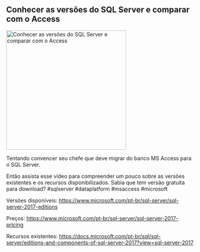 ## Conhecer as versões do SQL Server e comparar com o Access

<img src="https://fabioms.com.br//uploads/youtube/48hFEuGCx-k.png" alt="Conhecer as versões do SQL Server e comparar com o Access" title="SQL Server" width="320"/>

Tentando convencer seu chefe que deve migrar do banco MS Access para o SQL Server.

Então assista esse vídeo para compreender um pouco sobre as versões existentes e os recursos disponibilizados. Sabia que tem versão gratuita para download?
#sqlserver #dataplatform #msaccess #microsoft 

Versões disponíveis: https://www.microsoft.com/pt-br/sql-server/sql-server-2017-editions

Preços: https://www.microsoft.com/pt-br/sql-server/sql-server-2017-pricing

Recursos existentes: https://docs.microsoft.com/pt-br/sql/sql-server/editions-and-components-of-sql-server-2017?view=sql-server-2017